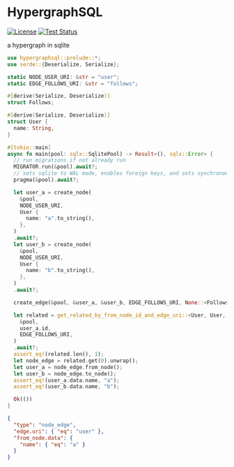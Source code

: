 # HypergraphSQL

[![License](https://img.shields.io/badge/license-MIT%2FApache--2.0-blue)](LICENSE-MIT)
[![Test Status](https://github.com/aicacia/rs-hypergraphsql/workflows/Tests/badge.svg?event=push)](https://github.com/nathanfaucett/rs-hypergraphsql/actions)

a hypergraph in sqlite

```rust
use hypergraphsql::prelude::*;
use serde::{Deserialize, Serialize};

static NODE_USER_URI: &str = "user";
static EDGE_FOLLOWS_URI: &str = "follows";

#[derive(Serialize, Deserialize)]
struct Follows;

#[derive(Serialize, Deserialize)]
struct User {
  name: String,
}

#[tokio::main]
async fn main(pool: sqlx::SqlitePool) -> Result<(), sqlx::Error> {
  // run migrations if not already run
  MIGRATOR.run(&pool).await?;
  // sets sqlite to WAL mode, enables foreign keys, and sets synchronous to normal
  pragma(&pool).await?;

  let user_a = create_node(
    &pool,
    NODE_USER_URI,
    User {
      name: "a".to_string(),
    },
  )
  .await?;
  let user_b = create_node(
    &pool,
    NODE_USER_URI,
    User {
      name: "b".to_string(),
    },
  )
  .await?;

  create_edge(&pool, &user_a, &user_b, EDGE_FOLLOWS_URI, None::<Follows>).await?;

  let related = get_related_by_from_node_id_and_edge_uri::<User, User, Follows>(
    &pool,
    user_a.id,
    EDGE_FOLLOWS_URI,
  )
  .await?;
  assert_eq!(related.len(), 1);
  let node_edge = related.get(0).unwrap();
  let user_a = node_edge.from_node();
  let user_b = node_edge.to_node();
  assert_eq!(user_a.data.name, "a");
  assert_eq!(user_b.data.name, "b");

  Ok(())
}
```

```json
{
  "type": "node_edge",
  "edge.uri": { "eq": "user" },
  "from_node.data": {
    "name": { "eq": "a" }
  }
}
```
